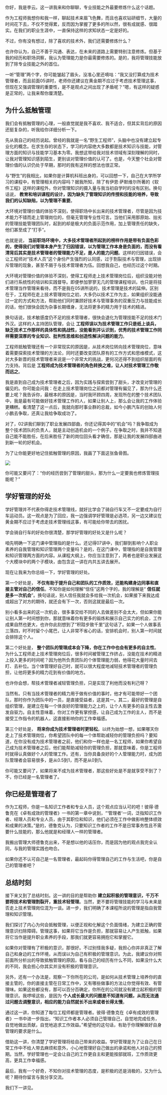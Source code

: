 你好，我是李云。这一讲我来和你聊聊，专业技能之外最要修炼什么这个话题。

作为工程师我想你和我一样，聊起技术来眉飞色舞，而且也喜欢钻研细节，大量的时间花下去，不仅不觉得累，反而因为掌握了更多的所以然，很有成就感、很踏实。在我们的职业生涯中，一直保持这样的求知状态一定是好的。

不过，你有没有想过，除了喜欢的技术外，我们还需要修炼什么？

也许你认为，自己不善于沟通、表达，在未来的道路上需要特别注意修炼。但基于我的经历和职场洞察，我认为管理能力是你最需要修炼的。是的，我将管理技能放到了除专业技能之外的首位。

一听“管理”两个字，你可能皱起了眉头，没准心里还嘀咕：“我又没打算成为技术管理者，而且前面05讲时，老师你还建议在黄金期不应过于考虑技术管理这事，但现在又强调管理的重要性，是不是观点之间出现了矛盾呢？”嗯，有这样的疑惑是正常的，让我来帮你厘清楚。

## 为什么抵触管理

我们会有抵触管理的心理，一般直觉就是我不喜欢、我不适合，但其实背后的原因还挺复杂的，听我给你详细分析一下。

先从我自己的经历说起。曾经的我就是一名“野生工程师”，头脑中也没有建立起专业化的概念。在求生存的状态下，学习的内容绝大多数都是技术知识与技能，对管理方面的知识与技能学习基本为零。我想这带给我对技术领域有深刻理解的同时，让我对管理知识感到陌生，更别谈对管理价值的认可了。也是，今天整个社会对管理价值的认识仍处于早期，那时的我有这样的想法也很正常。

与“野生”的我相比，如果你是计算机科班出身的，可以回想一下，自己在大学所学习的课程中，有管理相关的内容吗？据我所知，除了有伊恩·萨默维尔所著的《软件工程》这样的课程外，你对管理知识的摄入量与我当初自学时的没有区别。换句话说， **教育和培训课程的设计，因为缺失了管理知识的传授和技能的培养，导致我们的认知缺陷，以为管理不重要**。

大环境对管理价值的体验不深刻，使得职场中长出来的技术管理者，尽管是因为技术能力不错而走上管理岗位的，但毫无管理专业性可言。当他们采用那原始、拙劣的管理技能管理团队时，起到的却是极大的负面示范作用，加上管理责任的缺失，他们甚至成了“打手”。

也就是说， **当前职场环境中，大多技术管理者所起到的榜样作用是带有负面色彩的，使得我们对管理本身产生了归因错误，以为管理工作本身是负面的，而没有看清背后其实是技术管理者的管理能力不足，是人的能力问题**。这样的归因错误，会让工程师对“技术人员”这个身份产生强烈的认同感，过于割裂技术与管理，出现排斥管理的现象，甚至不屑于与技术管理者为伍。回想我自己，也经历过这个时期。

大环境对管理价值的体验不深刻，使得工程师走上技术管理岗位后，组织没能对他们进行系统性的培训和实践督导。即便参加寥寥无几的管理课程培训，也只是将技术管理当作管理来看待，而不是我在05讲所说的，技术管理是技术的延伸。区别在于，工程师在走上技术管理岗位之初，大多仍以技术工作为主，如果组织没能通过一定的方式和方法，帮助他们同时兼顾好技术与管理事务的双重压力与技能成长的话，他们很快会因为杂事长期缠身，无法将更多的精力用于技术的精进。

换句话说，技术敏感度仍不足的技术管理者，很快会退化为管理技能不足的技术门外汉。这样的人主持团队管理，会让 **工程师误以为技术管理工作只是纸上谈兵，缺乏技术工作那样的具体性和挑战性，没能看到并认识到，优秀的技术管理工作同样需要深厚的专业知识、批判性思维和创造性解决问题的能力**。

工程师抵触管理还有一个非常现实的原因是，从技术岗位转向技术管理岗位，意味着需要探索技术管理的方法论，同时还要改变团队原有的工作方式和思维模式，这对大多新晋的技术管理者来说是一个非常大的挑战，更何况还得不到组织层面的有力支持。背后是 **工程师成为技术管理者的角色转换之难，让人对技术管理工作敬而远之**。

我是直到自己成为技术管理者之后，因为实践与探索尝到了甜头，才改变对管理的偏见的。你可能会问我：在走上技术管理岗位之前都对管理有偏见了，那为什么还要上呢？我告诉你，最根本的原因是，当时我环顾四周，发现所在的整个技术团队中，我是最有可能做好技术管理工作的人，如果让别人上，那么会让我的工作体验更糟糕。看清楚了这一点后，我就向那时事业群的总裁，如今小鹏汽车的创始人何小鹏去争取，还真让我给争取成功了。

对了，02讲我们聊到了职业发展四部曲，你还记得其中的“机会”吗？我争取成为整个技术团队的负责人，就是主动创造机会的一个例子。在争取之时，我并不知道自己能不能胜任，在后来胜任了新的岗位回头看才确信，那是让我的发展四部曲进到新一轮的好机会。

为了让你能更好地记住抵触管理的原因，我画了下面这张鱼骨图。

![](https://static001.geekbang.org/resource/image/0e/6f/0e7682b6cbb4fba7c4b57503406a336f.jpg?wh=4001x2251)

你可能又要问了：“你的经历尝到了管理的甜头，那为什么一定要我也修炼管理技能呢？”

## 学好管理的好处

学好管理并不代表你得走技术管理线，就好比学会了骑自行车又不一定要成为自行车运动员。这一观点是为了回应，我一边强调学好管理是必选项，另一边又建议在黄金期不应过于考虑走技术管理线这事，有可能给你带去的困扰。

学会骑自行车的好处你很清楚，那学好管理的好处又是什么呢？

咱先明确一下这门课中管理指的是什么。还记得07讲中，我们聊到影响个人职业素养的自我管理和知识管理两个变量吗？是的，在这门课中，管理指的是自我管理和知识管理两方面的内容。从课程大纲上，你应当注意到了，两者也是职业发展这个大模块中的两个子模块，由包含这一讲在内共五讲去展开。

现在让我来为你总结一下，学好管理的好处。

第一个好处是， **不仅有助于提升自己和团队的工作质效，还能构建身边同事和直接主管对自己的信任**。不知你是如何理解“信任”这两个字的，我的理解是“ **信任就是多一次机会**”。换句话说，别人信任我就会多给我一次机会，如果接下来我达成或超出了对方的期待，就还会有下一次，否则这就是最后一次。

别小看多出来的这一次机会，很多事交给不同的人去做差别不会太大，但如果你能让别人第一时间想到你，那就意味着你有更多的锻炼和展示自己实力的机会，工作成果自然也更大，也许你此刻想到了“积跬步致千里”这句话了。如果一个人做事丢三落四，时不时留个小尾巴，让人非常不省心的话，安排机会时，别人第一时间就会排除这个人。

第二个好处是， **整个团队的管理成本会下降，你在工作中也会有更多的自主性**。为什么工程师走上技术管理岗位后，很多时间被管理工作挤占，没能在技术的精进上投入更多的时间呢？因为他所负责团队的个体管理能力弱，他得花大量时间去盯、去补位。当个体管理好自己时，就可以很大程度地减轻技术管理者的管理负担，让他将更多的精力花到有价值的地方。

也许你会想，帮技术管理者减轻管理负担，只是实现了利他而没有利己呀？

当然有。只有当技术管理者的精力用于做有价值的事时，他才有可能带好一个团队，那时你作为团队中的一员，是直接受益者，这是其一。其二，最好的管理是自组织管理，是建立在每一个体良好的管理能力之上的，让个人有更多的自主性去激发自驱力。自主性意味着，你对工作更有掌控感，让自己成为工作的主人，而不是接受工作指令的机器人，这直接影响你的工作幸福感。

第三个好处是， **将来你成为技术管理者时更轻松**。以终为始想一想，如果哪天你走上了技术管理岗位，你希望团队中的每一个体帮助减轻你的管理负担吗？要知道，在你没有成为技术管理者之前，他们和你一样也是一名工程师，如果你希望自己成为技术管理者之后，他们能帮助减轻你的管理负担，那就意味着，你是工程师时就得认真做好个人的管理工作。还有，当你具备良好的个人管理能力时，成为团队管理者会容易很多，是从0.5到1，而不是从0到1。

你可能又要问了，如果将来不成为技术管理者，那这些好处是不是就享受不到了？不，你已经是一名管理者了。

## 你已经是管理者了

作为工程师，你是一名知识工作者和专业人员，这个观点应当认可的吧！彼得·德鲁克在《卓有成效的管理者》一书的第一章中说到，“‘管理者’一词，泛指知识工作者、经理人员和专业人员，由于其职位和知识，他们必须在工作中做影响整体绩效和成果的决策。”是的，德鲁克认为，只要知识工作者的工作不是日常事务性且不需要什么技能的，那么他就是和经理人一样的管理者。

我搬出管理大师德鲁克出来，不是想以他的话压你，而是因为他的观点我完全认同，与我的管理实践也吻合。

如果你还不认可自己是一名管理者，最起码你得管理自己的工作与生活吧，你是自己的管理者吧？

## 总结时刻

接下来又到了总结时刻。这一讲的目的是帮助你 **建立起积极的管理意识，千万不要将技术和管理割裂开，重技术轻管理**。当然，更不要将管理技能的学习与未来是否走上技术管理岗位混为一谈。进一步，我们明确了本课程所说的管理是指自我管理和知识管理。

我们探讨了内心为何会抵触管理，以便正视和化解这个负面情绪，为建立正确的管理意识扫除障碍。管理这事，如果将它当作是负担，那就容易让人产生抵触，如果将它当作是提升职业素养的手段，那我们就更容易拥抱它和掌握它。

如果你对管理有了积极的意识，那很好。不过别怪我多疑，我担心你并非真正了解自己和身边的工作环境，从而误以为自己有积极的管理意识。为此，我建议你对照前面所分析出的导致抵触管理的原因，看与自己的经历有什么不同，如果没什么大的不同，我会担心你其实并没有积极的管理意识。

另外，还有一个办法是，观察一下你所在的公司，是如何从技术管理上培养你的直接主管的，你的直接主管在日常工作中，又有哪些做事的方法让你觉得有效、有管理味。如果这些都没有，那可以百分百确定，你所在的公司就没有建立起积极的管理意识。我啰嗦这些，是因为 **个人成长最大的问题是不知道有问题，从而无法通过问题去调整意识，相应的能力自然就长不出来或者长得太慢**。

通过这一讲，你知道了每位工程师都是管理者。彼得·德鲁克在《卓有成效的管理者》一书中进一步指出，“知识工作者本人必须自己管理自己，自觉地完成任务，自觉地做出贡献，自觉地追求工作效益。”希望他的这句话，有助于你理解做好自身管理的要求是什么。

借助这一讲，你清楚了学好管理将给自己带来的收益。学好管理是为了让自己在日常工作中不给人带去麻烦和意外，小心地管理好自己做出的承诺和他人对自己的预期。当然，学好管理也一定会让自己的工作更自主和更能按部就班，工作质效更高，更具工作幸福感。

最后，我有一个好奇，不知你对技术管理的态度，是积极的还是消极的，又为什么呢？期待你留言与我分享交流。

我们下一讲见。